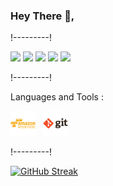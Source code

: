  ### Hey There 👋,

!---------!

[![](https://vistr.dev/badge?repo=elfocrash.elfocrash&corners=square)](https://github.com/Elfocrash/vistr.dev)
[![](https://img.shields.io/badge/-@AhmedNour-%231DA1F2?style=flat-square&logo=twitter&logoColor=ffffff)](https://twitter.com/ahmednreldin)
[![](https://img.shields.io/badge/-@AhmedNour-%23181717?style=flat-square&logo=github)](https://github.com/ahmednreldin/)
[![](https://img.shields.io/badge/-Ahmed%20Nour-blue?style=flat-square&logo=Linkedin&logoColor=white&link=https://www.linkedin.com/in/ahmednreldin/)](https://www.linkedin.com/in/ahmednreldin/)
[![](https://img.shields.io/website?color=0ab9e6&style=flat-square&up_message=chapsas.com&url=https%3A%2F%2Fahmednour.hasnode.dev)](http://ahmednour.hashnode.dev/)

!---------!

Languages and Tools :

<div>
 
  <img src="https://github.com/devicons/devicon/blob/master/icons/amazonwebservices/amazonwebservices-plain-wordmark.svg" title="AWS" alt="AWS" width="40" height="40"/>  &nbsp;
  <img src="https://github.com/devicons/devicon/blob/master/icons/git/git-original-wordmark.svg" title="Git" alt="Git" width="40" height="40"/>
 
</div>

!---------!

[![GitHub Streak](http://github-readme-streak-stats.herokuapp.com?user=ahmednreldin&theme=dark&background=000000)](https://git.io/streak-stats)

